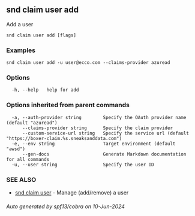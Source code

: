 ## snd claim user add

Add a user

```
snd claim user add [flags]
```

### Examples

```
snd claim user add -u user@ecco.com --claims-provider azuread
```

### Options

```
  -h, --help   help for add
```

### Options inherited from parent commands

```
  -a, --auth-provider string        Specify the OAuth provider name (default "azuread")
      --claims-provider string      Specify the claim provider
      --custom-service-url string   Specify the service url (default "https://boxer-claim.%s.sneaksanddata.com")
  -e, --env string                  Target environment (default "awsd")
      --gen-docs                    Generate Markdown documentation for all commands
  -u, --user string                 Specify the user ID
```

### SEE ALSO

* [snd claim user](snd_claim_user.md)	 - Manage (add/remove) a user

###### Auto generated by spf13/cobra on 10-Jun-2024
